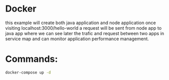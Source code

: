 # Docker 
this example will create both java application and node application once visiting localhost:3000/hello-world a request will be sent from node app to java app where we can see later the trafic and request between two apps in service map and can monitor application performance management.
# Commands:
```sh
docker-compose up -d
```
